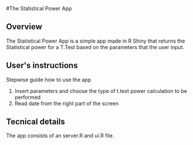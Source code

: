#The Statistical Power App
## Overview
The Statistical Power App is a simple app made in R Shiny that returns the Statistical power for a T.Test based on the parameters that the user input.


## User's instructions

Stepwise guide how to use the app

1. Insert parameters and choose the type of t.test power calculation to be performed
2. Read date from the right part of the screen  


## Tecnical details

The app consists of an server.R and ui.R file. 